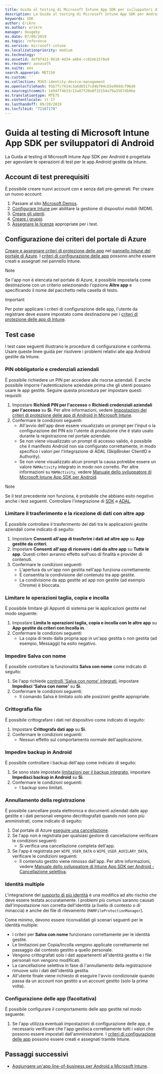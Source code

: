 ```yaml
---
title: Guida al testing di Microsoft Intune App SDK per sviluppatori di Android
description: La Guida al testing di Microsoft Intune App SDK per Android è utile per testare le app Android gestite da Intune.
keywords: SDK
author: Erikre
ms.author: erikre
manager: dougeby
ms.date: 07/09/2019
ms.topic: reference
ms.service: microsoft-intune
ms.localizationpriority: medium
ms.technology: ''
ms.assetid: 4ef8f421-9610-4d34-a464-cc02eb1578a9
ms.reviewer: aanavath
ms.suite: ems
search.appverid: MET150
ms.custom: ''
ms.collection: M365-identity-device-management
ms.openlocfilehash: 91b7fc7414c3a6d6517cd4b704cb5e99ddcf96d0
ms.sourcegitcommit: 1494ff4b33c13a87f20e0f3315da79a3567db96e
ms.translationtype: MTE75
ms.contentlocale: it-IT
ms.lasthandoff: 09/20/2019
ms.locfileid: "71167178"
---
```

# <a name="microsoft-intune-app-sdk-for-android-developers-testing-guide"></a>Guida al testing di Microsoft Intune App SDK per sviluppatori di Android

La Guida al testing di Microsoft Intune App SDK per Android è progettata per agevolare le operazioni di test per le app Android gestite da Intune.  

## <a name="prerequisite-test-accounts"></a>Account di test prerequisiti
È possibile creare nuovi account con e senza dati pre-generati. Per creare un nuovo account:
1. Passare al sito [Microsoft Demos](https://demos.microsoft.com/environments/create/tenant). 
2. [Configurare Intune](setup-steps.md) per abilitare la gestione di dispositivi mobili (MDM).
3. [Creare gli utenti](users-add.md).
4. [Creare i gruppi](groups-add.md).
5. [Assegnare le licenze](licenses-assign.md) appropriate per i test.


## <a name="azure-portal-policy-configuration"></a>Configurazione dei criteri del portale di Azure
[Creare e assegnare criteri di protezione delle app](app-protection-policies.md) nel [pannello Intune del portale di Azure](https://portal.azure.com/?feature.customportal=false#blade/Microsoft_Intune_Apps/MainMenu/14/selectedMenuItem/Overview). I [criteri di configurazione delle app](app-configuration-policies-overview.md) possono anche essere creati e assegnati nel pannello Intune.

> [!NOTE]
> Se l'app non è elencata nel portale di Azure, è possibile impostarla come destinazione con un criterio selezionando l'opzione **Altre app** e specificando il nome del pacchetto nella casella di testo.

> [!IMPORTANT]
> Per poter applicare i criteri di configurazione delle app, l'utente da registrare deve essere impostato come destinazione per i [criteri di protezione delle app di Intune](app-protection-policy.md).

## <a name="test-cases"></a>Test case

I test case seguenti illustrano le procedure di configurazione e conferma. Usare queste linee guida per risolvere i problemi relativi alle app Android gestite da Intune.

### <a name="required-pin-and-corporate-credentials"></a>PIN obbligatorio e credenziali aziendali

È possibile richiedere un PIN per accedere alle risorse aziendali. È anche possibile imporre l'autenticazione aziendale prima che gli utenti possano usare le app gestite. Seguire questa procedura per impostare questi requisiti:

1. Impostare **Richiedi PIN per l'accesso** e **Richiedi credenziali aziendali per l'accesso** su **Sì**. Per altre informazioni, vedere [Impostazioni dei criteri di protezione delle app di Android in Microsoft Intune](app-protection-policy-settings-android.md#access-requirements).
2. Confermare le condizioni seguenti:
    - All'avvio dell'app deve essere visualizzato un prompt per l'input o la configurazione del PIN e/o l'utente di produzione che è stato usato durante la registrazione nel portale aziendale.
    - Se non viene visualizzato un prompt di accesso valido, è possibile che il manifesto Android non sia configurato correttamente, in modo specifico i valori per l'integrazione di ADAL (SkipBroker ClientID e Authority).
    - Se non viene visualizzato alcun prompt la causa potrebbe essere un valore `MAMActivity` integrato in modo non corretto. Per altre informazioni su `MAMActivity`, vedere [Manuale dello sviluppatore di Microsoft Intune App SDK per Android](app-sdk-android.md).

> [!NOTE] 
> Se il test precedente non funziona, è probabile che abbiano esito negativo anche i test seguenti. Controllare l'integrazione di [SDK](app-sdk-android.md##sdk-integration) e [ADAL](app-sdk-android.md#configure-azure-active-directory-authentication-library-adal).

### <a name="restrict-transferring-and-receiving-data-with-other-apps"></a>Limitare il trasferimento e la ricezione di dati con altre app
È possibile controllare il trasferimento dei dati tra le applicazioni gestite aziendali come indicato di seguito:

1. Impostare **Consenti all'app di trasferire i dati ad altre app** su **App gestite da criteri**.
2. Impostare **Consenti all'app di ricevere i dati da altre app** su **Tutte le app**. Questi criteri avranno effetto sull'uso di finalità e provider di contenuti.
3. Confermare le condizioni seguenti:
    - L'apertura da un'app non gestita nell'app funziona correttamente.
    - È consentita la condivisione del contenuto tra app gestite.
    - La condivisione da app gestite ad app non gestite (ad esempio Chrome) è bloccata.

### <a name="restrict-cut-copy-and-paste"></a>Limitare le operazioni taglia, copia e incolla
È possibile limitare gli Appunti di sistema per le applicazioni gestite nel modo seguente:

1. Impostare **Limita le operazioni taglia, copia e incolla con le altre app** su **App gestite da criteri con Incolla in**.
2. Confermare le condizioni seguenti:
    - La copia di testo dalla propria app in un'app gestita o non gestita (ad esempio, Messaggi) ha esito negativo.

### <a name="prevent-save-as"></a>Impedire **Salva con nome**
È possibile controllare la funzionalità **Salva con nome** come indicato di seguito:

1. Se l'app richiede [controlli 'Salva con nome' integrati](app-sdk-android.md#example-determine-if-saving-to-device-or-cloud-storage-is-permitted), impostare **Impedisci 'Salva con nome'** su **Sì**.
2. Confermare le condizioni seguenti:
    - Il comando Salva è limitato solo alle posizioni gestite appropriate.

### <a name="file-encryption"></a>Crittografia file
È possibile crittografare i dati nel dispositivo come indicato di seguito:

1. Impostare **Crittografa dati app** su **Sì**.
2. Confermare le condizioni seguenti:
    - Nessun effetto sul comportamento normale dell'applicazione.

### <a name="prevent-android-backups"></a>Impedire backup in Android
È possibile controllare i backup dell'app come indicato di seguito:

1. Se sono state impostate [limitazioni per il backup integrato](app-sdk-android.md#protecting-backup-data), impostare **Impedisci backup in Android** su **Sì**.
2. Confermare le condizioni seguenti:
    - I backup sono limitati.

### <a name="unenrollment"></a>Annullamento della registrazione
È possibile cancellare posta elettronica e documenti aziendali dalle app gestite e i dati personali vengono decrittografati quando non sono più amministrati, come indicato di seguito:

1. Dal portale di Azure [eseguire una cancellazione](apps-selective-wipe.md).
2. Se l'app non è registrata per qualsiasi gestore di cancellazione verificare le condizioni seguenti:
    - Si verifica una cancellazione completa dell'app.
3. Se l'app è registrata per `WIPE_USER_DATA` o `WIPE_USER_AUXILARY_DATA`, verificare le condizioni seguenti:
    - Il contenuto gestito viene rimosso dall'app. Per altre informazioni, vedere [Manuale dello sviluppatore di Intune App SDK per Android - Cancellazione selettiva](app-sdk-android.md#selective-wipe).

### <a name="multi-identity"></a>Identità multiple
L'integrazione del [supporto di più identità](app-sdk-android.md#multi-identity-optional) è una modifica ad alto rischio che deve essere testata accuratamente. I problemi più comuni saranno causati dall'impostazione non corretta dell'identità (a livello di contesto o di minaccia) e anche dei file di rilevamento (`MAMFileProtectionManager`).

Come minimo, devono essere riconvalidati gli scenari seguenti per le identità multiple:

- I criteri per **Salva con nome** funzionano correttamente per le identità gestite.
- Le limitazioni per Copia/Incolla vengono applicate correttamente nel passaggio dal contesto gestito a quello personale.
- Vengono crittografati solo i dati appartenenti all'identità gestita e i file personali non vengono modificati.
- La cancellazione selettiva in fase di l'annullamento della registrazione rimuove solo i dati dell'identità gestita.
- All'utente finale viene richiesto di eseguire l'avvio condizionale quando passa da un account non gestito a un account gestito (solo la prima volta).

### <a name="app-configuration-optional"></a>Configurazione delle app (facoltativa)
È possibile configurare il comportamento delle app gestite nel modo seguente:

1. Se l'app utilizza eventuali impostazioni di configurazione delle app, è necessario verificare che l'app gestisca correttamente tutti i valori che possono essere impostati dall'amministratore. I [criteri di configurazione delle app](app-configuration-policies-overview.md) possono essere creati e assegnati tramite Intune.

## <a name="next-steps"></a>Passaggi successivi

- [Aggiungere un'app line-of-business per Android a Microsoft Intune](lob-apps-android.md).
